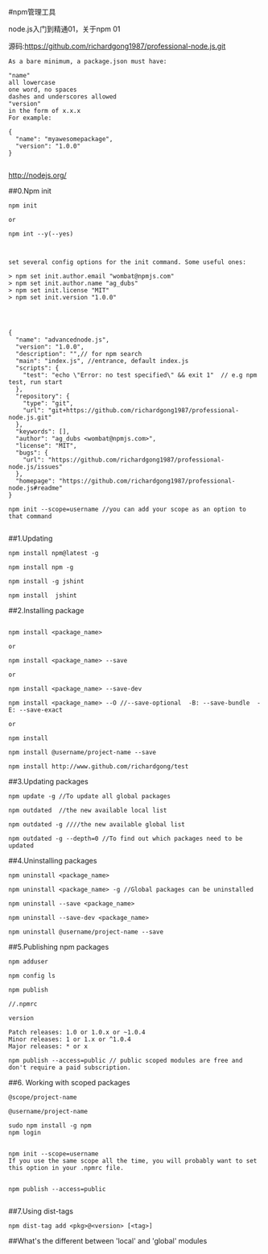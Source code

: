 
#npm管理工具

node.js入门到精通01，关于npm 01

源码:https://github.com/richardgong1987/professional-node.js.git


```
As a bare minimum, a package.json must have:

"name"
all lowercase
one word, no spaces
dashes and underscores allowed
"version"
in the form of x.x.x
For example:

{
  "name": "myawesomepackage",
  "version": "1.0.0"
}


```

http://nodejs.org/

##0.Npm init

```
npm init
 
or

npm int --y(--yes)



set several config options for the init command. Some useful ones:

> npm set init.author.email "wombat@npmjs.com"
> npm set init.author.name "ag_dubs"
> npm set init.license "MIT"
> npm set init.version "1.0.0"




{
  "name": "advancednode.js", 
  "version": "1.0.0",
  "description": "",// for npm search
  "main": "index.js", //entrance, default index.js
  "scripts": {
    "test": "echo \"Error: no test specified\" && exit 1"  // e.g npm test, run start
  },
  "repository": {
    "type": "git",
    "url": "git+https://github.com/richardgong1987/professional-node.js.git"
  },
  "keywords": [],
  "author": "ag_dubs <wombat@npmjs.com>",
  "license": "MIT",
  "bugs": {
    "url": "https://github.com/richardgong1987/professional-node.js/issues"
  },
  "homepage": "https://github.com/richardgong1987/professional-node.js#readme"
}

npm init --scope=username //you can add your scope as an option to that command


```

##1.Updating 
```
npm install npm@latest -g

npm install npm -g

npm install -g jshint

npm install  jshint

```


##2.Installing package

```

npm install <package_name>

or 

npm install <package_name> --save

or 

npm install <package_name> --save-dev

npm install <package_name> --O //--save-optional  -B: --save-bundle  -E: --save-exact

or

npm install

npm install @username/project-name --save

npm install http://www.github.com/richardgong/test

```



##3.Updating  packages
```
npm update -g //To update all global packages

npm outdated  //the new available local list

npm outdated -g ////the new available global list

npm outdated -g --depth=0 //To find out which packages need to be updated
```

##4.Uninstalling  packages
```
npm uninstall <package_name>

npm uninstall <package_name> -g //Global packages can be uninstalled

npm uninstall --save <package_name>

npm uninstall --save-dev <package_name>

npm uninstall @username/project-name --save

```

##5.Publishing npm packages

```
npm adduser

npm config ls

npm publish

//.npmrc

version

Patch releases: 1.0 or 1.0.x or ~1.0.4
Minor releases: 1 or 1.x or ^1.0.4
Major releases: * or x

npm publish --access=public // public scoped modules are free and don't require a paid subscription. 

```

##6. Working with scoped packages

```
@scope/project-name

@username/project-name

sudo npm install -g npm
npm login


npm init --scope=username
If you use the same scope all the time, you will probably want to set this option in your .npmrc file.


npm publish --access=public


```

##7.Using dist-tags

```
npm dist-tag add <pkg>@<version> [<tag>]
```

##What's the different between 'local' and 'global' modules


